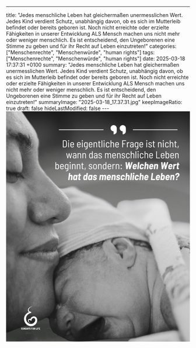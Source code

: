 ---
title: "Jedes menschliche Leben hat gleichermaßen unermesslichen Wert.  Jedes Kind verdient Schutz, unabhängig davon, ob es sich im Mutterleib befindet oder bereits geboren ist. Noch nicht erreichte oder erzielte Fähigkeiten in unserer Entwicklung ALS Mensch machen uns nicht mehr oder weniger menschlich.  Es ist entscheidend, den Ungeborenen eine Stimme zu geben und für ihr Recht auf Leben einzutreten!"
categories: ["Menschenrechte", "Menschenwürde", "human rights"]
tags: ["Menschenrechte", "Menschenwürde", "human rights"]
date: 2025-03-18 17:37:31 +0100
summary: "Jedes menschliche Leben hat gleichermaßen unermesslichen Wert.  Jedes Kind verdient Schutz, unabhängig davon, ob es sich im Mutterleib befindet oder bereits geboren ist. Noch nicht erreichte oder erzielte Fähigkeiten in unserer Entwicklung ALS Mensch machen uns nicht mehr oder weniger menschlich.  Es ist entscheidend, den Ungeborenen eine Stimme zu geben und für ihr Recht auf Leben einzutreten!"
summaryImage: "2025-03-18_17.37.31.jpg"
keepImageRatio: true
draft: false
hideLastModified: false
---[![Jedes menschliche Leben hat gleichermaßen unermesslichen Wert.  Jedes Kind verdient Schutz, unabhängig davon, ob es sich im Mutterleib befindet oder bereits geboren ist. Noch nicht erreichte oder erzielte Fähigkeiten in unserer Entwicklung ALS Mensch machen uns nicht mehr oder weniger menschlich.  Es ist entscheidend, den Ungeborenen eine Stimme zu geben und für ihr Recht auf Leben einzutreten!](2025-03-18_17.37.31.jpg "Jedes menschliche Leben hat gleichermaßen unermesslichen Wert.  Jedes Kind verdient Schutz, unabhängig davon, ob es sich im Mutterleib befindet oder bereits geboren ist. Noch nicht erreichte oder erzielte Fähigkeiten in unserer Entwicklung ALS Mensch machen uns nicht mehr oder weniger menschlich.  Es ist entscheidend, den Ungeborenen eine Stimme zu geben und für ihr Recht auf Leben einzutreten!")](https://www.sundaysforlife.org/de)